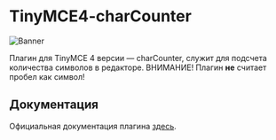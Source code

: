 # TinyMCE4-charCounter

![Banner](https://webinmind.ru/public/images/resources/140/charCounter-example.jpg)

Плагин для TinyMCE 4 версии — charCounter, служит для подсчета количества символов в редакторе.
ВНИМАНИЕ! Плагин <strong>не</strong> считает пробел как символ!

## Документация

Официальная документация плагина [здесь](https://webinmind.ru/tinymce/v4/plugins/charcounter).